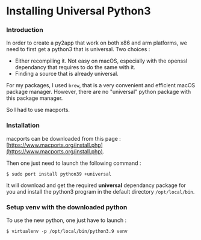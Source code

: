 # Installing Universal Python3

### Introduction

In order to create a py2app that work on both x86 and arm platforms, we need to first get a python3 that is universal. Two choices :

* Either recompiling it. Not easy on macOS, especially with the openssl dependancy that requires to do the same with it.
* Finding a source that is already universal.

For my packages, I used `brew`, that is a very convenient and efficient macOS package manager. However, there are no "universal" python package with this package manager.

So I had to use macports.

### Installation

macports can be downloaded from this page : [https://www.macports.org/install.php](https://www.macports.org/install.php).

Then one just need to launch the following command :

```shell
$ sudo port install python39 +universal
```

It will download and get the required **universal** dependancy package for you and install the python3 program in the default directory `/opt/local/bin`.

### Setup venv with the downloaded python

To use the new python, one just have to launch :

```shell
$ virtualenv -p /opt/local/bin/python3.9 venv
```
